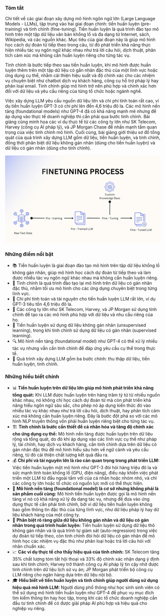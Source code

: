 ### Tóm tắt  
Chi tiết về các giai đoạn xây dựng mô hình ngôn ngữ lớn (Large Language Models - LLMs), tập trung vào hai giai đoạn chính: tiền huấn luyện (pre-training) và tinh chỉnh (fine-tuning). Tiền huấn luyện là quá trình đào tạo mô hình trên một tập dữ liệu văn bản khổng lồ và đa dạng từ Internet, sách, Wikipedia, và các nguồn khác. Mục tiêu của giai đoạn này là giúp mô hình học cách dự đoán từ tiếp theo trong câu, từ đó phát triển khả năng thực hiện nhiều tác vụ ngôn ngữ khác nhau như trả lời câu hỏi, dịch thuật, phân tích cảm xúc mà không cần huấn luyện riêng cho từng tác vụ.  

Tinh chỉnh là bước tiếp theo sau tiền huấn luyện, khi mô hình được huấn luyện thêm trên một tập dữ liệu có gắn nhãn đặc thù của một lĩnh vực hoặc ứng dụng cụ thể, nhằm cải thiện hiệu suất và độ chính xác cho các nhiệm vụ chuyên biệt như chatbot dịch vụ khách hàng, công cụ hỗ trợ pháp lý hay phân loại email. Tinh chỉnh giúp mô hình trở nên phù hợp và chính xác hơn đối với dữ liệu và yêu cầu riêng của từng tổ chức hoặc ngành nghề.  

Việc xây dựng LLM yêu cầu nguồn dữ liệu lớn và chi phí tính toán rất cao, ví dụ tiền huấn luyện GPT-3 có chi phí lên đến 4,6 triệu đô la. Các mô hình nền tảng (foundational models) như GPT-4 đã có khả năng mạnh mẽ nhưng để áp dụng vào thực tế doanh nghiệp thì cần phải qua bước tinh chỉnh. Bài giảng cũng minh họa các ví dụ thực tế từ các công ty lớn như SK Telecom, Harvey (công cụ AI pháp lý), và JP Morgan Chase để nhấn mạnh tầm quan trọng của việc tinh chỉnh mô hình. Cuối cùng, bài giảng giới thiệu sơ đồ tổng quát của quá trình xây dựng LLM gồm dữ liệu, tiền huấn luyện, và tinh chỉnh, đồng thời phân biệt dữ liệu không gán nhãn (dùng cho tiền huấn luyện) và dữ liệu có gán nhãn (dùng cho tinh chỉnh).

![Parameters](/images/pre-fine-lec3.png)

### Những điểm nổi bật  
- 📚 Tiền huấn luyện là giai đoạn đào tạo mô hình trên tập dữ liệu khổng lồ không gán nhãn, giúp mô hình học cách dự đoán từ tiếp theo và làm được nhiều tác vụ ngôn ngữ khác nhau mà không cần huấn luyện riêng.  
- 🧩 Tinh chỉnh là quá trình đào tạo lại mô hình trên dữ liệu có gán nhãn đặc thù, nhằm tối ưu mô hình cho các ứng dụng chuyên biệt trong từng lĩnh vực.  
- 💸 Chi phí tính toán và tài nguyên cho tiền huấn luyện LLM rất lớn, ví dụ GPT-3 tiêu tốn 4,6 triệu đô la.  
- 🏢 Các công ty lớn như SK Telecom, Harvey, và JP Morgan sử dụng tinh chỉnh để tạo ra các mô hình phù hợp với dữ liệu và nhu cầu riêng của họ.  
- 🔄 Tiền huấn luyện sử dụng dữ liệu không gán nhãn (unsupervised learning), trong khi tinh chỉnh sử dụng dữ liệu có gán nhãn (supervised learning).  
- 🔍 Mô hình nền tảng (foundational model) như GPT-4 có thể xử lý nhiều tác vụ nhưng vẫn cần tinh chỉnh để đáp ứng yêu cầu cụ thể trong thực tế.  
- 🎯 Quá trình xây dựng LLM gồm ba bước chính: thu thập dữ liệu, tiền huấn luyện, tinh chỉnh.

### Những hiểu biết chính  
- 📊 **Tiền huấn luyện trên dữ liệu lớn giúp mô hình phát triển khả năng tổng quát:** Khi LLM được huấn luyện trên hàng trăm tỷ từ từ nhiều nguồn khác nhau, nó không chỉ học cách dự đoán từ mà còn phát triển khả năng hiểu ngôn ngữ sâu sắc, cho phép nó áp dụng kiến thức đó vào nhiều tác vụ khác nhau như trả lời câu hỏi, dịch thuật, hay phân tích cảm xúc mà không cần huấn luyện riêng. Đây là bước đột phá so với các mô hình NLP truyền thống vốn phải huấn luyện riêng biệt cho từng tác vụ.  
- 🏗️ **Tinh chỉnh là bước cần thiết để cá nhân hóa và tăng độ chính xác cho ứng dụng cụ thể:** Mô hình nền tảng được huấn luyện trên dữ liệu rộng và tổng quát, do đó khi áp dụng vào các lĩnh vực cụ thể như pháp lý, tài chính, hay dịch vụ khách hàng, cần tinh chỉnh dựa trên dữ liệu có gán nhãn đặc thù để mô hình hiểu sâu hơn về ngữ cảnh và yêu cầu riêng, từ đó cải thiện chất lượng kết quả đầu ra.  
- 💰 **Chi phí và tài nguyên lớn là rào cản quan trọng trong phát triển LLM:** Việc tiền huấn luyện một mô hình như GPT-3 đòi hỏi hàng triệu đô la và sức mạnh tính toán khổng lồ (GPU, điện năng), điều này khiến việc phát triển một LLM từ đầu ngoài tầm với của cá nhân hoặc nhóm nhỏ, và chỉ các công ty lớn hoặc tổ chức có nguồn lực mới có thể thực hiện.  
- 🧠 **Mô hình nền tảng (foundational model) là cơ sở nhưng không phải là sản phẩm cuối cùng:** Mô hình tiền huấn luyện được gọi là mô hình nền tảng vì nó có khả năng xử lý đa dạng tác vụ, nhưng để đưa vào ứng dụng thực tế cần phải tinh chỉnh, bởi vì dữ liệu tiền huấn luyện không bao gồm thông tin đặc thù của từng lĩnh vực, như dữ liệu pháp lý hay dữ liệu khách hàng của một công ty.  
- 🔄 **Phân biệt rõ ràng giữa dữ liệu không gán nhãn và dữ liệu có gán nhãn trong quá trình huấn luyện:** Tiền huấn luyện sử dụng dữ liệu thô không gán nhãn và là quá trình tự giám sát (auto-regression) trong việc dự đoán từ tiếp theo, còn tinh chỉnh đòi hỏi dữ liệu có gán nhãn để mô hình học các nhiệm vụ đặc thù như phân loại hoặc trả lời câu hỏi với nhãn chuẩn xác.  
- 📈 **Các ví dụ thực tế cho thấy hiệu quả của tinh chỉnh:** SK Telecom tăng 35% chất lượng tóm tắt hội thoại và 33% độ chính xác nhận dạng ý định sau khi tinh chỉnh; Harvey trở thành công cụ AI pháp lý tin cậy nhờ được tinh chỉnh trên dữ liệu lịch sử vụ án; JP Morgan phát triển bộ công cụ LLM riêng cho ngân hàng dựa trên dữ liệu nội bộ.  
- 🎓 **Hiểu biết về tiền huấn luyện và tinh chỉnh giúp người dùng sử dụng hiệu quả mô hình LLM:** Người dùng phổ thông như học sinh sinh viên có thể sử dụng mô hình tiền huấn luyện như GPT-4 để phục vụ mục đích tìm kiếm thông tin hay học tập, trong khi các tổ chức doanh nghiệp cần đầu tư tinh chỉnh để có được giải pháp AI phù hợp và hiệu quả cho nghiệp vụ riêng.